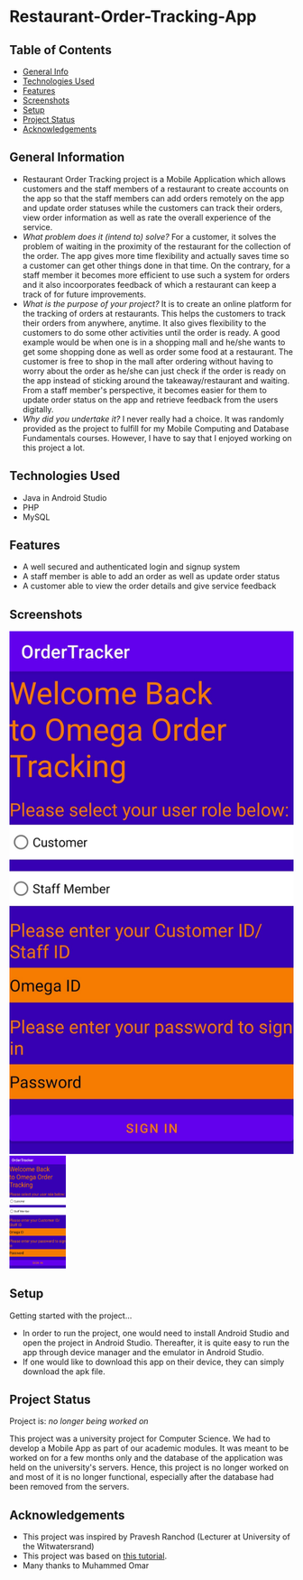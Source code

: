 # Restaurant-Order-Tracking-App


## Table of Contents
* [General Info](#general-information)
* [Technologies Used](#technologies-used)
* [Features](#features)
* [Screenshots](#screenshots)
* [Setup](#setup)
* [Project Status](#project-status)
* [Acknowledgements](#acknowledgements)

<!-- * [License](#license) -->


## General Information
- Restaurant Order Tracking project is a Mobile Application which allows customers and the staff members of a restaurant to create accounts on the app so that the staff members can add orders remotely on the app and update order statuses while the customers can track their orders, view order information as well as rate the overall experience of the service.  
- _What problem does it (intend to) solve?_
 For a customer, it solves the problem of waiting in the proximity of the restaurant for the collection of the order. The app gives more time flexibility and actually saves time so a customer can get other things done in that time. On the contrary, for a staff member it becomes more efficient to use such a system for orders and it also incoorporates feedback of which a restaurant can keep a track of for future improvements.
- _What is the purpose of your project?_
 It is to create an online platform for the tracking of orders at restaurants. This helps the customers to track their orders from anywhere, anytime. It also gives flexibility to the customers to do some other activities until the order is ready. A good example would be when one is in a shopping mall and he/she wants to get some shopping done as well as order some food at a restaurant. The customer is free to shop in the mall after ordering without having to worry about the order as he/she can just check if the order is ready on the app instead of sticking around the takeaway/restaurant and waiting. From a staff member's perspective, it becomes easier for them to update order status on the app and retrieve feedback from the users digitally.
- _Why did you undertake it?_
 I never really had a choice. It was randomly provided as the project to fulfill for my Mobile Computing and Database Fundamentals courses. However, I have to say that I enjoyed working on this project a lot.
<!-- You don't have to answer all the questions - just the ones relevant to your project. -->


## Technologies Used
- Java in Android Studio
- PHP
- MySQL


## Features

- A well secured and authenticated login and signup system
- A staff member is able to add an order as well as update order status
- A customer able to view the order details and give service feedback



## Screenshots
![Example screenshot](./images/login_homepage.jpg)
<img src = "./images/login_homepage.jpg" alt = "Login Page" width = 100 height = 200 title = "Login Page">
<!-- If you have screenshots you'd like to share, include them here. -->


## Setup
Getting started with the project...

- In order to run the project, one would need to install Android Studio and open the project in Android Studio. Thereafter, it is quite easy to run the app through device manager and the emulator in Android Studio.
- If one would like to download this app on their device, they can simply download the apk file.








## Project Status
Project is: _no longer being worked on_

This project was a university project for Computer Science. We had to develop a Mobile App as part of our academic modules. It was meant to be worked on for a few months only and the database of the application was held on the university's servers. Hence, this project is no longer worked on and most of it is no longer functional, especially after the database had been removed from the servers.





## Acknowledgements

- This project was inspired by Pravesh Ranchod (Lecturer at University of the Witwatersrand)
- This project was based on [this tutorial](https://www.example.com).
- Many thanks to Muhammed Omar





<!-- Optional -->
<!-- ## License -->
<!-- This project is open source and available under the [... License](). -->

<!-- You don't have to include all sections - just the one's relevant to your project -->
